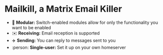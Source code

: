 # Mailkill, a Matrix Email Killer
<!-- Place badges here someday -->

* :electric_plug: **Modular:** Switch-enabled modules allow for only the functionality you want to be enabled
* :envelope: **Receiving:** Email reception is supported
* :airplane: **Sending:** You can reply to messages sent to you
* :person: **Single-user:** Set it up on your own homeserver